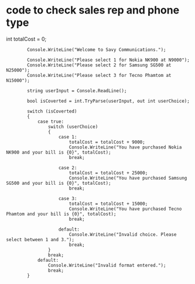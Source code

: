 # code to check sales rep and phone type
int totalCost = 0;

            Console.WriteLine("Welcome to Savy Communications.");

            Console.WriteLine("Please select 1 for Nokia NK900 at N9000");
            Console.WriteLine("Please select 2 for Samsung SG500 at N25000");
            Console.WriteLine("Please select 3 for Tecno Phamtom at N15000");

            string userInput = Console.ReadLine();

            bool isCoverted = int.TryParse(userInput, out int userChoice);

            switch (isCoverted)
            {
                case true:
                    switch (userChoice)
                    {
                        case 1:
                            totalCost = totalCost + 9000;
                            Console.WriteLine("You have purchased Nokia NK900 and your bill is {0}", totalCost);
                            break;

                        case 2:
                            totalCost = totalCost + 25000;
                            Console.WriteLine("You have purchased Samsung SG500 and your bill is {0}", totalCost);
                            break;

                        case 3:
                            totalCost = totalCost + 15000;
                            Console.WriteLine("You have purchased Tecno Phamtom and your bill is {0}", totalCost);
                            break;

                        default:
                            Console.WriteLine("Invalid choice. Please select between 1 and 3.");
                            break;
                    }
                    break;
                default:
                    Console.WriteLine("Invalid format entered.");
                    break;
            }
